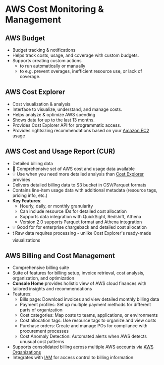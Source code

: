 
# AWS Cost Monitoring & Management

## AWS Budget

- Budget tracking & notifications
- Helps track costs, usage, and coverage with custom budgets.
- Supports creating custom actions
  - to run automatically or manually
  - to e.g. prevent overages, inefficient resource use, or lack of coverage.

## AWS Cost Explorer

- Cost visualization & analysis
- Interface to visualize, understand, and manage costs.
- Helps analyze & optimize AWS spending
- Shows data for up to the last 13 months.
- Provides Cost Explorer API for programmatic access.
- Provides rightsizing recommendations based on your [Amazon EC2](./05-01-01-compute-ec2-overview.md#ec2---elastic-compute-cloud) usage

## AWS Cost and Usage Report (CUR)

- Detailed billing data
- 📝 Comprehensive set of AWS cost and usage data available
- 💡 Use when you need more detailed analysis than [Cost Explorer](#aws-cost-explorer) provides
- Delivers detailed billing data to S3 bucket in CSV/Parquet formats
- Contains line-item usage data with additional metadata (resource tags, pricing info, etc.)
- **Key Features**:
  - Hourly, daily, or monthly granularity
  - Can include resource IDs for detailed cost allocation
  - Supports data integration with QuickSight, Redshift, Athena
  - Version 2.0 supports Parquet format and Athena integration
- 💡 Good for for enterprise chargeback and detailed cost allocation
- ❗ Raw data requires processing - unlike Cost Explorer's ready-made visualizations

## AWS Billing and Cost Management

- Comprehensive billing suite
- Suite of features for billing setup, invoice retrieval, cost analysis, organization, and optimization
- **Console Home** provides holistic view of AWS cloud finances with tailored insights and recommendations
- Features:
  - Bills page: Download invoices and view detailed monthly billing data
  - Payment profiles: Set up multiple payment methods for different parts of organization
  - Cost categories: Map costs to teams, applications, or environments
  - Cost allocation tags: Use resource tags to organize and view costs
  - Purchase orders: Create and manage POs for compliance with procurement processes
  - Cost Anomaly Detection: Automated alerts when AWS detects unusual cost patterns
- Supports consolidated billing across multiple AWS accounts via [AWS Organizations](./01-03-aws-management-account-organizations-control-tower.md#aws-organizations)
- Integrates with [IAM](./02-01-security-iam.md#iam) for access control to billing information
